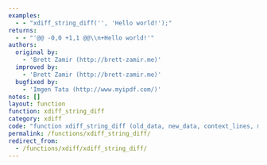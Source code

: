 ```yaml
---
examples:
  - - "xdiff_string_diff('', 'Hello world!');"
returns:
  - - "'@@ -0,0 +1,1 @@\\n+Hello world!'"
authors:
  original by:
    - 'Brett Zamir (http://brett-zamir.me)'
  improved by:
    - 'Brett Zamir (http://brett-zamir.me)'
  bugfixed by:
    - 'Imgen Tata (http://www.myipdf.com/)'
notes: []
layout: function
function: xdiff_string_diff
category: xdiff
code: "function xdiff_string_diff (old_data, new_data, context_lines, minimal) {\n  //  discuss at: http://phpjs.org/functions/xdiff_string_diff\n  // original by: Brett Zamir (http://brett-zamir.me)\n  //    based on: Imgen Tata (http://www.myipdf.com/)\n  // bugfixed by: Imgen Tata (http://www.myipdf.com/)\n  // improved by: Brett Zamir (http://brett-zamir.me)\n  //        note: The minimal argument is not currently supported\n  //   example 1: xdiff_string_diff('', 'Hello world!');\n  //   returns 1: '@@ -0,0 +1,1 @@\\n+Hello world!'\n\n  // (This code was done by Imgen Tata; I have only reformatted for use in php.js)\n\n  // See http://en.wikipedia.org/wiki/Diff#Unified_format\n  var i = 0,\n    j = 0,\n    k = 0,\n    ori_hunk_start, new_hunk_start, ori_hunk_end, new_hunk_end, ori_hunk_line_no, new_hunk_line_no, ori_hunk_size,\n    new_hunk_size,\n    // Potential configuration\n    MAX_CONTEXT_LINES = Number.POSITIVE_INFINITY,\n    MIN_CONTEXT_LINES = 0,\n    DEFAULT_CONTEXT_LINES = 3,\n    //\n    HEADER_PREFIX = '@@ ',\n    HEADER_SUFFIX = ' @@',\n    ORIGINAL_INDICATOR = '-',\n    NEW_INDICATOR = '+',\n    RANGE_SEPARATOR = ',',\n    CONTEXT_INDICATOR = ' ',\n    DELETION_INDICATOR = '-',\n    ADDITION_INDICATOR = '+',\n    ori_lines, new_lines, NEW_LINE = '\\n',\n    /**\n     * Trims string\n     */\n    trim = function (text) {\n      if (typeof text !== 'string') {\n        throw new Error('String parameter required')\n      }\n\n      return text.replace(/(^\\s*)|(\\s*$)/g, '')\n    },\n    /**\n     * Verifies type of arguments\n     */\n    verify_type = function (type) {\n      var args = arguments,\n        args_len = arguments.length,\n        basic_types = ['number', 'boolean', 'string', 'function', 'object', 'undefined'],\n        basic_type, i, j, type_of_type = typeof type\n      if (type_of_type !== 'string' && type_of_type !== 'function') {\n        throw new Error('Bad type parameter')\n      }\n\n      if (args_len < 2) {\n        throw new Error('Too few arguments')\n      }\n\n      if (type_of_type === 'string') {\n        type = trim(type)\n\n        if (type === '') {\n          throw new Error('Bad type parameter')\n        }\n\n        for (j = 0; j < basic_types.length; j++) {\n          basic_type = basic_types[j]\n\n          if (basic_type == type) {\n            for (i = 1; i < args_len; i++) {\n              if (typeof args[i] !== type) {\n                throw new Error('Bad type')\n              }\n            }\n\n            return\n          }\n        }\n\n        throw new Error('Bad type parameter')\n      }\n\n      // Not basic type. we need to use instanceof operator\n      for (i = 1; i < args_len; i++) {\n        if (!(args[i] instanceof type)) {\n          throw new Error('Bad type')\n        }\n      }\n    },\n    /**\n     * Checks if the specified array contains an element with specified value\n     */\n    has_value = function (array, value) {\n      var i\n      verify_type(Array, array)\n\n      for (i = 0; i < array.length; i++) {\n        if (array[i] === value) {\n          return true\n        }\n      }\n\n      return false\n    },\n    /**\n     * Checks the type of arguments\n     * @param {String | Function} type Specifies the desired type\n     * @return {Boolean} Return true if all arguments after the type argument are of specified type. Else false\n     */\n    are_type_of = function (type) {\n      var args = arguments,\n        args_len = arguments.length,\n        basic_types = ['number', 'boolean', 'string', 'function', 'object', 'undefined'],\n        basic_type, i, j, type_of_type = typeof type\n      if (type_of_type !== 'string' && type_of_type !== 'function') {\n        throw new Error('Bad type parameter')\n      }\n\n      if (args_len < 2) {\n        throw new Error('Too few arguments')\n      }\n\n      if (type_of_type === 'string') {\n        type = trim(type)\n\n        if (type === '') {\n          return false\n        }\n\n        for (j = 0; j < basic_types.length; j++) {\n          basic_type = basic_types[j]\n\n          if (basic_type == type) {\n            for (i = 1; i < args_len; i++) {\n              if (typeof args[i] != type) {\n                return false\n              }\n            }\n\n            return true\n          }\n        }\n\n        throw new Error('Bad type parameter')\n      }\n\n      // Not basic type. we need to use instanceof operator\n      for (i = 1; i < args_len; i++) {\n        if (!(args[i] instanceof type)) {\n          return false\n        }\n      }\n\n      return true\n    },\n    /*\n     * Initialize and return an array with specified size and initial value\n     */\n    get_initialized_array = function (array_size, init_value) {\n      var array = [],\n        i\n      verify_type('number', array_size)\n\n      for (i = 0; i < array_size; i++) {\n        array.push(init_value)\n      }\n\n      return array\n    },\n    /**\n     * Splits text into lines and return as a string array\n     */\n    split_into_lines = function (text) {\n      verify_type('string', text)\n\n      if (text === '') {\n        return []\n      }\n      return text.split('\\n')\n    },\n    is_empty_array = function (obj) {\n      return are_type_of(Array, obj) && obj.length === 0\n    },\n    /**\n     * Finds longest common sequence between two sequences\n     * @see {@link http://wordaligned.org/articles/longest-common-subsequence}\n     */\n    find_longest_common_sequence = function (seq1, seq2, seq1_is_in_lcs, seq2_is_in_lcs) {\n      if (!are_type_of(Array, seq1, seq2)) {\n        throw new Error('Array parameters are required')\n      }\n\n      // Deal with edge case\n      if (is_empty_array(seq1) || is_empty_array(seq2)) {\n        return []\n      }\n\n      // Function to calculate lcs lengths\n      var lcs_lens = function (xs, ys) {\n          var i, j, prev,\n            curr = get_initialized_array(ys.length + 1, 0)\n\n          for (i = 0; i < xs.length; i++) {\n            prev = curr.slice(0)\n            for (j = 0; j < ys.length; j++) {\n              if (xs[i] === ys[j]) {\n                curr[j + 1] = prev[j] + 1\n              } else {\n                curr[j + 1] = Math.max(curr[j], prev[j + 1])\n              }\n            }\n          }\n\n          return curr\n        },\n        // Function to find lcs and fill in the array to indicate the optimal longest common sequence\n        find_lcs = function (xs, xidx, xs_is_in, ys) {\n          var i, xb, xe, ll_b, ll_e, pivot, max, yb, ye,\n            nx = xs.length,\n            ny = ys.length\n\n          if (nx === 0) {\n            return []\n          }\n          if (nx === 1) {\n            if (has_value(ys, xs[0])) {\n              xs_is_in[xidx] = true\n              return [xs[0]]\n            }\n            return []\n          }\n          i = Math.floor(nx / 2)\n          xb = xs.slice(0, i)\n          xe = xs.slice(i)\n          ll_b = lcs_lens(xb, ys)\n          ll_e = lcs_lens(xe.slice(0)\n            .reverse(), ys.slice(0)\n            .reverse())\n\n          pivot = 0\n          max = 0\n          for (j = 0; j <= ny; j++) {\n            if (ll_b[j] + ll_e[ny - j] > max) {\n              pivot = j\n              max = ll_b[j] + ll_e[ny - j]\n            }\n          }\n          yb = ys.slice(0, pivot)\n          ye = ys.slice(pivot)\n          return find_lcs(xb, xidx, xs_is_in, yb)\n            .concat(find_lcs(xe, xidx + i, xs_is_in, ye))\n        }\n\n      // Fill in seq1_is_in_lcs to find the optimal longest common subsequence of first sequence\n      find_lcs(seq1, 0, seq1_is_in_lcs, seq2)\n      // Fill in seq2_is_in_lcs to find the optimal longest common subsequence of second sequence and return the result\n      return find_lcs(seq2, 0, seq2_is_in_lcs, seq1)\n    }\n\n  // First, check the parameters\n  if (are_type_of('string', old_data, new_data) === false) {\n    return false\n  }\n\n  if (old_data == new_data) {\n    return ''\n  }\n\n  if (typeof context_lines !== 'number' || context_lines > MAX_CONTEXT_LINES || context_lines < MIN_CONTEXT_LINES) {\n    context_lines = DEFAULT_CONTEXT_LINES\n  }\n\n  ori_lines = split_into_lines(old_data)\n  new_lines = split_into_lines(new_data)\n  var ori_len = ori_lines.length,\n    new_len = new_lines.length,\n    ori_is_in_lcs = get_initialized_array(ori_len, false),\n    new_is_in_lcs = get_initialized_array(new_len, false),\n    lcs_len = find_longest_common_sequence(ori_lines, new_lines, ori_is_in_lcs, new_is_in_lcs)\n    .length,\n    unidiff = ''\n\n  if (lcs_len === 0) {\n    // No common sequence\n    unidiff = HEADER_PREFIX + ORIGINAL_INDICATOR + (ori_len > 0 ? '1' : '0') + RANGE_SEPARATOR + ori_len + ' ' +\n      NEW_INDICATOR + (new_len > 0 ? '1' : '0') + RANGE_SEPARATOR + new_len + HEADER_SUFFIX\n\n    for (i = 0; i < ori_len; i++) {\n      unidiff += NEW_LINE + DELETION_INDICATOR + ori_lines[i]\n    }\n\n    for (j = 0; j < new_len; j++) {\n      unidiff += NEW_LINE + ADDITION_INDICATOR + new_lines[j]\n    }\n\n    return unidiff\n  }\n\n  var leading_context = [],\n    trailing_context = [],\n    actual_leading_context = [],\n    actual_trailing_context = [],\n\n    // Regularize leading context by the context_lines parameter\n    regularize_leading_context = function (context) {\n      if (context.length === 0 || context_lines === 0) {\n        return []\n      }\n\n      var context_start_pos = Math.max(context.length - context_lines, 0)\n\n      return context.slice(context_start_pos)\n    },\n\n    // Regularize trailing context by the context_lines parameter\n    regularize_trailing_context = function (context) {\n      if (context.length === 0 || context_lines === 0) {\n        return []\n      }\n\n      return context.slice(0, Math.min(context_lines, context.length))\n    }\n\n  // Skip common lines in the beginning\n  while (i < ori_len && ori_is_in_lcs[i] === true && new_is_in_lcs[i] === true) {\n    leading_context.push(ori_lines[i])\n    i++\n  }\n\n  j = i\n  // The index in the longest common sequence\n  k = i\n  ori_hunk_start = i\n  new_hunk_start = j\n  ori_hunk_end = i\n  new_hunk_end = j\n\n  while (i < ori_len || j < new_len) {\n    while (i < ori_len && ori_is_in_lcs[i] === false) {\n      i++\n    }\n    ori_hunk_end = i\n\n    while (j < new_len && new_is_in_lcs[j] === false) {\n      j++\n    }\n    new_hunk_end = j\n\n    // Find the trailing context\n    trailing_context = []\n    while (i < ori_len && ori_is_in_lcs[i] === true && j < new_len && new_is_in_lcs[j] === true) {\n      trailing_context.push(ori_lines[i])\n      k++\n      i++\n      j++\n    }\n\n    if (k >= lcs_len || // No more in longest common lines\n      trailing_context.length >= 2 * context_lines) {\n      // Context break found\n      if (trailing_context.length < 2 * context_lines) {\n        // It must be last block of common lines but not a context break\n        trailing_context = []\n\n        // Force break out\n        i = ori_len\n        j = new_len\n\n        // Update hunk ends to force output to the end\n        ori_hunk_end = ori_len\n        new_hunk_end = new_len\n      }\n\n      // Output the diff hunk\n\n      // Trim the leading and trailing context block\n      actual_leading_context = regularize_leading_context(leading_context)\n      actual_trailing_context = regularize_trailing_context(trailing_context)\n\n      ori_hunk_start -= actual_leading_context.length\n      new_hunk_start -= actual_leading_context.length\n      ori_hunk_end += actual_trailing_context.length\n      new_hunk_end += actual_trailing_context.length\n\n      ori_hunk_line_no = ori_hunk_start + 1\n      new_hunk_line_no = new_hunk_start + 1\n      ori_hunk_size = ori_hunk_end - ori_hunk_start\n      new_hunk_size = new_hunk_end - new_hunk_start\n\n      // Build header\n      unidiff += HEADER_PREFIX + ORIGINAL_INDICATOR + ori_hunk_line_no + RANGE_SEPARATOR + ori_hunk_size + ' ' +\n        NEW_INDICATOR + new_hunk_line_no + RANGE_SEPARATOR + new_hunk_size + HEADER_SUFFIX + NEW_LINE\n\n      // Build the diff hunk content\n      while (ori_hunk_start < ori_hunk_end || new_hunk_start < new_hunk_end) {\n        if (ori_hunk_start < ori_hunk_end && ori_is_in_lcs[ori_hunk_start] === true && new_is_in_lcs[\n            new_hunk_start] === true) {\n          // The context line\n          unidiff += CONTEXT_INDICATOR + ori_lines[ori_hunk_start] + NEW_LINE\n          ori_hunk_start++\n          new_hunk_start++\n        } else if (ori_hunk_start < ori_hunk_end && ori_is_in_lcs[ori_hunk_start] === false) {\n          // The deletion line\n          unidiff += DELETION_INDICATOR + ori_lines[ori_hunk_start] + NEW_LINE\n          ori_hunk_start++\n        } else if (new_hunk_start < new_hunk_end && new_is_in_lcs[new_hunk_start] === false) {\n          // The additional line\n          unidiff += ADDITION_INDICATOR + new_lines[new_hunk_start] + NEW_LINE\n          new_hunk_start++\n        }\n      }\n\n      // Update hunk position and leading context\n      ori_hunk_start = i\n      new_hunk_start = j\n      leading_context = trailing_context\n    }\n  }\n\n  // Trim the trailing new line if it exists\n  if (unidiff.length > 0 && unidiff.charAt(unidiff.length) === NEW_LINE) {\n    unidiff = unidiff.slice(0, -1)\n  }\n\n  return unidiff\n}\n"
permalink: /functions/xdiff_string_diff/
redirect_from:
  - /functions/xdiff/xdiff_string_diff/
---
```


<!-- WARNING! This file is auto generated by `npm run web:inject`, do not edit by hand -->
